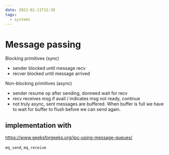 ```yaml
---
date: 2021-02-11T15:39
tags: 
  - systems
---
```


# Message passing

Blocking primitives (sync)
- sender blocked until message recv
- recver blocked until message arrived

Non-blocking primitives (async)
- sender resume op after sending, donneed wait for recv
- recv receives msg if avail / indicates msg not ready, continue
- not truly async, sent messages are buffered. When buffer is full we have to wait for buffer to flush before we can send again.


## implementation with

https://www.geeksforgeeks.org/ipc-using-message-queues/

`mq_send`, `mq_receive`
